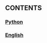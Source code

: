## CONTENTS
### [Python](https://github.com/ZBTGL/summary/tree/master/%23Contents/Python)
### [English](https://github.com/ZBTGL/summary/tree/master/%23Contents/English)
